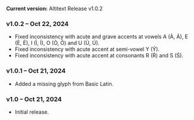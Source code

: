 **Current version:** Altitext Release v1.0.2

### v1.0.2 – Oct 22, 2024
- Fixed inconsistency with acute and grave accents at vowels A (À, Á), E (È, É), I (Ì, Í), O (Ò, Ó) and U (Ù, Ú).
- Fixed inconsistency with acute accent at semi-vowel Y (Ý).
- Fixed inconsistency with acute accent at consonants R (Ŕ) and S (Ś).

### v1.0.1 – Oct 21, 2024
- Added a missing glyph from Basic Latin.

### v1.0 – Oct 21, 2024
- Initial release.
